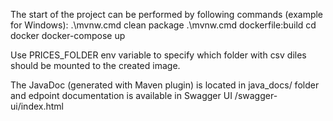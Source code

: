 The start of the project can be performed by following commands (example for Windows):
.\mvnw.cmd clean package
.\mvnw.cmd dockerfile:build
cd docker
docker-compose up

Use PRICES_FOLDER env variable to specify which folder with csv diles should be mounted to the created image.

The JavaDoc (generated with Maven plugin) is located in java_docs/ folder and edpoint documentation is available in Swagger UI /swagger-ui/index.html
 
